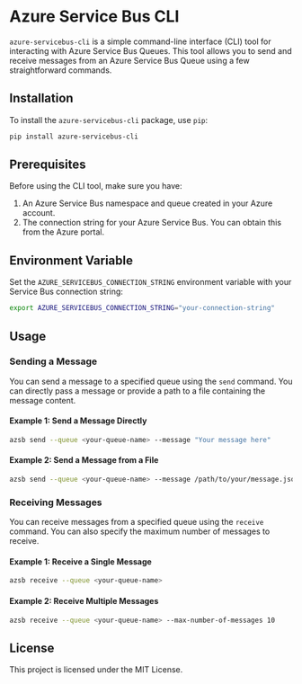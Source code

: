 # Azure Service Bus CLI

`azure-servicebus-cli` is a simple command-line interface (CLI) tool for interacting with Azure Service Bus Queues. This tool allows you to send and receive messages from an Azure Service Bus Queue using a few straightforward commands.

## Installation

To install the `azure-servicebus-cli` package, use `pip`:

```bash
pip install azure-servicebus-cli
```

## Prerequisites

Before using the CLI tool, make sure you have:

1. An Azure Service Bus namespace and queue created in your Azure account.
2. The connection string for your Azure Service Bus. You can obtain this from the Azure portal.

## Environment Variable

Set the `AZURE_SERVICEBUS_CONNECTION_STRING` environment variable with your Service Bus connection string:

```bash
export AZURE_SERVICEBUS_CONNECTION_STRING="your-connection-string"
```

## Usage

### Sending a Message

You can send a message to a specified queue using the `send` command. You can directly pass a message or provide a path to a file containing the message content.

#### Example 1: Send a Message Directly

```bash
azsb send --queue <your-queue-name> --message "Your message here"
```

#### Example 2: Send a Message from a File

```bash
azsb send --queue <your-queue-name> --message /path/to/your/message.json
```

### Receiving Messages

You can receive messages from a specified queue using the `receive` command. You can also specify the maximum number of messages to receive.

#### Example 1: Receive a Single Message

```bash
azsb receive --queue <your-queue-name>
```

#### Example 2: Receive Multiple Messages

```bash
azsb receive --queue <your-queue-name> --max-number-of-messages 10
```

## License

This project is licensed under the MIT License.
